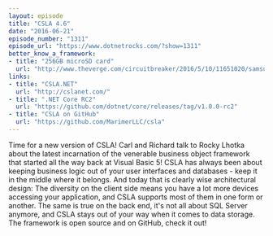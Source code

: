 ```yaml
---
layout: episode
title: "CSLA 4.6"
date: "2016-06-21"
episode_number: "1311"
episode_url: "https://www.dotnetrocks.com/?show=1311"
better_know_a_framework:
- title: "256GB microSD card"
  url: "http://www.theverge.com/circuitbreaker/2016/5/10/11651020/samsung-massive-256gb-microsd-card"
links:
- title: "CSLA.NET"
  url: "http://cslanet.com/"
- title: ".NET Core RC2"
  url: "https://github.com/dotnet/core/releases/tag/v1.0.0-rc2"
- title: "CSLA on GitHub"
  url: "https://github.com/MarimerLLC/csla"
---
```


Time for a new version of CSLA! Carl and Richard talk to Rocky Lhotka about the latest incarnation of the venerable business object framework that started all the way back at Visual Basic 5! CSLA has always been about keeping business logic out of your user interfaces and databases - keep it in the middle where it belongs. And today that is clearly wise architectural design: The diversity on the client side means you have a lot more devices accessing your application, and CSLA supports most of them in one form or another. The same is true on the back end, it's not all about SQL Server anymore, and CSLA stays out of your way when it comes to data storage. The framework is open source and on GitHub, check it out!
